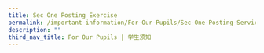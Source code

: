 ```yaml
---
title: Sec One Posting Exercise
permalink: /important-information/For-Our-Pupils/Sec-One-Posting-Services/
description: ""
third_nav_title: For Our Pupils | 学生须知
---
```

